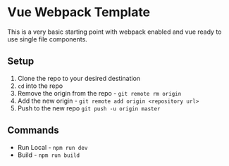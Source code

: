 # Vue Webpack Template
This is a very basic starting point with webpack enabled and vue ready to use single file components.

## Setup
1. Clone the repo to your desired destination
2. `cd` into the repo
3. Remove the origin from the repo - `git remote rm origin`
4. Add the new origin - `git remote add origin <repository url>`
5. Push to the new repo `git push -u origin master`

## Commands
- Run Local - `npm run dev`  
- Build - `npm run build`
